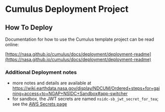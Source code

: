 # Cumulus Deployment Project
## How To Deploy
Documentation for how to use the Cumulus template project can be read online:

[https://nasa.github.io/cumulus/docs/deployment/deployment-readme](https://nasa.github.io/cumulus/docs/deployment/deployment-readme)

### Additional Deployment notes

* more notes and details are available at
  https://wiki.earthdata.nasa.gov/display/NDCUM/Ordered+steps+for+gaining+access+to+NGAP+NSIDC+Sandbox#app-switcher
* for sandbox, the JWT secrets are named `nsidc-sb_jwt_secret_for_tea`; see the
  [AWS Secrets
  page](https://us-west-2.console.aws.amazon.com/secretsmanager/home?region=us-west-2#/listSecrets)
